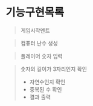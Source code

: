 기능구현목록
==========
> 게임시작멘트

> 컴퓨터 난수 생성

> 플레이어 숫자 입력

> 숫자의 길이가 3자리인지 확인
  > + 자연수인지 확인
  > + 중복된 수 확인
  > + 결과 출력